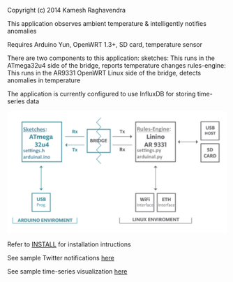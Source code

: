 Copyright (c) 2014 Kamesh Raghavendra

This application observes ambient temperature & intelligently notifies anomalies

Requires Arduino Yun, OpenWRT 1.3+, SD card, temperature sensor

There are two components to this application:
sketches: This runs in the ATmega32u4 side of the bridge, reports temperature changes
rules-engine: This runs in the AR9331 OpenWRT Linux side of the bridge, detects anomalies in temperature

The application is currently configured to use InfluxDB for storing time-series data

![architecture](img/architecture.jpg)

Refer to [INSTALL](INSTALL) for installation intructions

See sample Twitter notifications [here](https://twitter.com/arduinal)

See sample time-series visualization [here](http://54.255.180.1/grafana-1.8.0-rc1/#/dashboard/db/arduinal-temperature)
